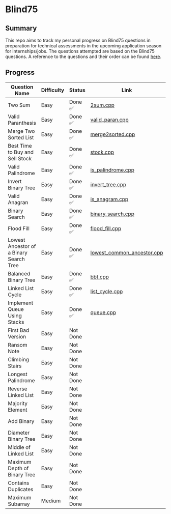 # Blind75

## Summary

This repo aims to track my personal progress on Blind75 questions in preparation for technical assessments in the upcoming application season for internships/jobs. The questions attempted are based on the Blind75 questions. A reference to the questions and their order can be found [here](https://www.techinterviewhandbook.org/grind75).

## Progress

| Question Name                           | Difficulty | Status   | Link                                                                                                                      |
| --------------------------------------- | ---------- | -------- | ------------------------------------------------------------------------------------------------------------------------- |
| Two Sum                                 | Easy       | Done ✅  | [2sum.cpp](https://github.com/irving11119/Blind75/blob/main/solutions/week1/2sum.cpp)                                     |
| Valid Paranthesis                       | Easy       | Done ✅  | [valid_paran.cpp](https://github.com/irving11119/Blind75/blob/main/solutions/week1/valid_paran.cpp)                       |
| Merge Two Sorted List                   | Easy       | Done ✅  | [merge2sorted.cpp](https://github.com/irving11119/Blind75/blob/main/solutions/week1/merge2sorted.cpp)                     |
| Best Time to Buy and Sell Stock         | Easy       | Done ✅  | [stock.cpp](https://github.com/irving11119/Blind75/blob/main/solutions/week1/stock.cpp)                                   |
| Valid Palindrome                        | Easy       | Done ✅  | [is_palindrome.cpp](https://github.com/irving11119/Blind75/blob/main/solutions/week1/is_palindrome.cpp)                   |
| Invert Binary Tree                      | Easy       | Done ✅  | [invert_tree.cpp](https://github.com/irving11119/Blind75/blob/main/solutions/week1/invert_tree.cpp)                       |
| Valid Anagran                           | Easy       | Done ✅  | [is_anagram.cpp](https://github.com/irving11119/Blind75/blob/main/solutions/week1/is_anagram.cpp)                         |
| Binary Search                           | Easy       | Done ✅  | [binary_search.cpp](https://github.com/irving11119/Blind75/blob/main/solutions/week1/binary_search.cpp)                   |
| Flood Fill                              | Easy       | Done ✅  | [flood_fill.cpp](https://github.com/irving11119/Blind75/blob/main/solutions/week1/flood_fill.cpp)                         |
| Lowest Ancestor of a Binary Search Tree | Easy       | Done ✅  | [lowest_common_ancestor.cpp](https://github.com/irving11119/Blind75/blob/main/solutions/week1/lowest_common_ancestor.cpp) |
| Balanced Binary Tree                    | Easy       | Done ✅  | [bbt.cpp](https://github.com/irving11119/Blind75/blob/main/solutions/week1/bbt.cpp)                                       |
| Linked List Cycle                       | Easy       | Done ✅  | [list_cycle.cpp](https://github.com/irving11119/Blind75/blob/main/solutions/week1/list_cycle.cpp)                         |
| Implement Queue Using Stacks            | Easy       | Done ✅  | [queue.cpp](https://github.com/irving11119/Blind75/blob/main/solutions/week1/queue.cpp)                                   |
| First Bad Version                       | Easy       | Not Done |                                                                                                                           |
| Ransom Note                             | Easy       | Not Done |                                                                                                                           |
| Climbing Stairs                         | Easy       | Not Done |                                                                                                                           |
| Longest Palindrome                      | Easy       | Not Done |                                                                                                                           |
| Reverse Linked List                     | Easy       | Not Done |                                                                                                                           |
| Majority Element                        | Easy       | Not Done |                                                                                                                           |
| Add Binary                              | Easy       | Not Done |                                                                                                                           |
| Diameter Binary Tree                    | Easy       | Not Done |                                                                                                                           |
| Middle of Linked List                   | Easy       | Not Done |                                                                                                                           |
| Maximum Depth of Binary Tree            | Easy       | Not Done |                                                                                                                           |
| Contains Duplicates                     | Easy       | Not Done |                                                                                                                           |
| Maximum Subarray                        | Medium     | Not Done |                                                                                                                           |
